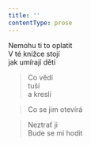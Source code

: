 ```yaml
---
title: ''
contentType: prose
---
```


  

Nemohu ti to oplatit  
V té knížce stojí  
jak umírají děti

> Co vědí  
> tuší  
> a kreslí

> Co se jim otevírá

> Neztrať ji  
> Bude se mi hodit
